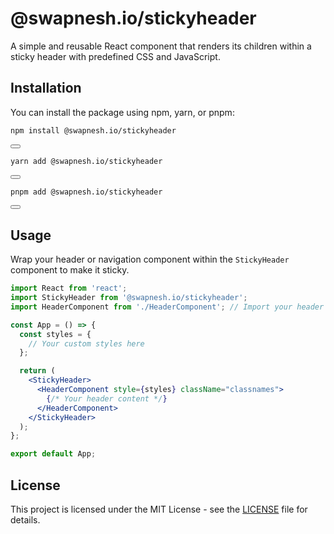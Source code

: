 
# @swapnesh.io/stickyheader

A simple and reusable React component that renders its children within a sticky header with predefined CSS and JavaScript.

## Installation

You can install the package using npm, yarn, or pnpm:

```bash
npm install @swapnesh.io/stickyheader
```
<button onclick="navigator.clipboard.writeText('npm install @swapnesh.io/stickyheader')"></button>

```bash
yarn add @swapnesh.io/stickyheader
```
<button onclick="navigator.clipboard.writeText('yarn add @swapnesh.io/stickyheader')"></button>

```bash
pnpm add @swapnesh.io/stickyheader
```
<button onclick="navigator.clipboard.writeText('pnpm add @swapnesh.io/stickyheader')"></button>

## Usage

Wrap your header or navigation component within the `StickyHeader` component to make it sticky.

```jsx
import React from 'react';
import StickyHeader from '@swapnesh.io/stickyheader';
import HeaderComponent from './HeaderComponent'; // Import your header component

const App = () => {
  const styles = {
    // Your custom styles here
  };

  return (
    <StickyHeader>
      <HeaderComponent style={styles} className="classnames">
        {/* Your header content */}
      </HeaderComponent>
    </StickyHeader>
  );
};

export default App;
```

## License

This project is licensed under the MIT License - see the [LICENSE](LICENSE) file for details.
